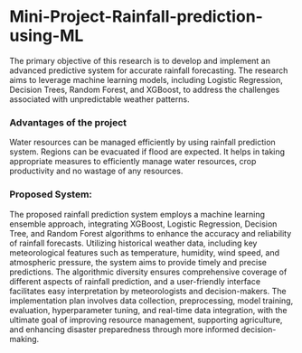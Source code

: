 # Mini-Project-Rainfall-prediction-using-ML
The primary objective of this research is to develop and implement an advanced predictive system for
accurate rainfall forecasting. The research aims to leverage machine learning models, including
Logistic Regression, Decision Trees, Random Forest, and XGBoost, to address the challenges
associated with unpredictable weather patterns.

### Advantages of the project
Water resources can be managed efficiently by using rainfall prediction system. 
 Regions can be evacuated if flood are expected. 
 It helps in taking appropriate measures to efficiently manage water resources, crop productivity and no wastage of any resources.

 ###  Proposed System:
The proposed rainfall prediction system employs a machine learning ensemble approach, integrating
XGBoost, Logistic Regression, Decision Tree, and Random Forest algorithms to enhance the accuracy
and reliability of rainfall forecasts. Utilizing historical weather data, including key meteorological
features such as temperature, humidity, wind speed, and atmospheric pressure, the system aims to
provide timely and precise predictions. The algorithmic diversity ensures comprehensive coverage of
different aspects of rainfall prediction, and a user-friendly interface facilitates easy interpretation by
meteorologists and decision-makers. The implementation plan involves data collection, preprocessing,
model training, evaluation, hyperparameter tuning, and real-time data integration, with the ultimate
goal of improving resource management, supporting agriculture, and enhancing disaster preparedness
through more informed decision-making.
